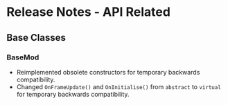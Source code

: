 # Release Notes - API Related

## Base Classes

### BaseMod

- Reimplemented obsolete constructors for temporary backwards compatibility.
- Changed `OnFrameUpdate()` and `OnInitialise()` from `abstract` to `virtual` for temporary backwards compatibility.